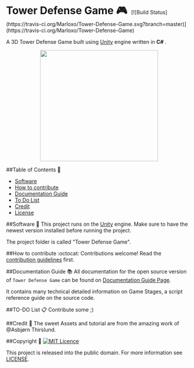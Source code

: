 <h1 align="center" style="display:inline">  
  Tower Defense Game  🎮
<img /></h1>
[![Build Status](https://travis-ci.org/Marloxo/Tower-Defense-Game.svg?branch=master)](https://travis-ci.org/Marloxo/Tower-Defense-Game)

A 3D Tower Defense Game built using [Unity][1] engine written in **C#** .
<p align="center">  
  <img src="http://octodex.github.com/images/stormtroopocat.jpg" height="300" width="320"/></p>

##Table of Contents :book:
- [Software](https://github.com/Marloxo/Tower-Defense-Game#software-space_invader)
- [How to contribute](https://github.com/Marloxo/Tower-Defense-Game#how-to-contribute-octocat)
- [Documentation Guide](https://github.com/Marloxo/Tower-Defense-Game#documentation-guide-books)
- [To Do List](https://github.com/Marloxo/Tower-Defense-Game#to-do-list-clipboard)
- [Credit](https://github.com/Marloxo/Tower-Defense-Game#credit-tada)
- [License](https://github.com/Marloxo/Tower-Defense-Game#copyright---pencil)

##Software :space_invader:
This project runs on the [Unity][1] engine.
Make sure to have the newest version installed before running the project.

The project folder is called "Tower Defense Game".

##How to contribute :octocat:
Contributions welcome! Read the [contribution guidelines](/CONTRIBUTING.md) first.


##Documentation Guide :books:
All documentation for the open source version of `Tower Defense Game` can be found on [Documentation Guide Page](https://github.com/Marloxo/Tower-Defense-Game/blob/master/Documentation/Guide.md).

It contains many technical detailed information on Game Stages, a script reference guide on the source code.

##TO-DO List :clipboard:
Contribute some ;)

##Credit :tada:
The sweet Assets and tutorial are from the amazing work of @Asbjørn Thirslund.

##Copyright   :pencil:
[![MIT Licence][2]][3]

This project is released into the public domain. For more information see  [LICENSE][4].

[1]: http://unity3d.com "Unity Website"

[2]: https://img.shields.io/github/license/mashape/apistatus.svg?maxAge=2592000
[3]: https://opensource.org/licenses/mit-license.php
[4]: /LICENSE
